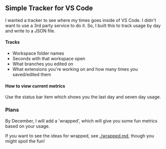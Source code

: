 ## Simple Tracker for VS Code

I wanted a tracker to see where my times goes inside of VS Code. I didn't want to use a 3rd party service to do it. So, I built this to track usage by day and write to a JSON file.

#### Tracks

* Workspace folder names
* Seconds with that workspace open
* What branches you edited on
* What extensions you're working on and how many times you saved/edited them

#### How to view current metrics

Use the status bar item which shows you the last day and seven day usage.

### Plans

By December, I will add a 'wrapped', which will give you some fun metrics based on your usage.

If you want to see the ideas for wrapped, see [./wrapped.md](./wrapped.md), though you might spoil the fun!